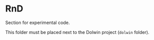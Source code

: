 # RnD

Section for experimental code.

This folder must be placed next to the Dolwin project (`dolwin` folder).

